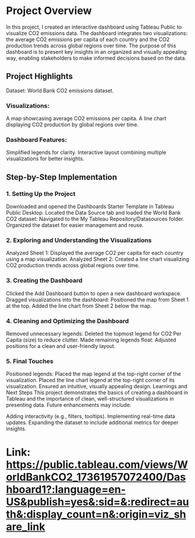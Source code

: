 # Project Overview
In this project, I created an interactive dashboard using Tableau Public to visualize CO2 emissions data. The dashboard integrates two visualizations: the average CO2 emissions per capita of each country and the CO2 production trends across global regions over time. The purpose of this dashboard is to present key insights in an organized and visually appealing way, enabling stakeholders to make informed decisions based on the data.

## Project Highlights
Dataset: World Bank CO2 emissions dataset.
### Visualizations:
A map showcasing average CO2 emissions per capita.
A line chart displaying CO2 production by global regions over time.
### Dashboard Features:
Simplified legends for clarity.
Interactive layout combining multiple visualizations for better insights.
## Step-by-Step Implementation
### 1. Setting Up the Project
Downloaded and opened the Dashboards Starter Template in Tableau Public Desktop.
Located the Data Source tab and loaded the World Bank CO2 dataset:
Navigated to the My Tableau Repository/Datasources folder.
Organized the dataset for easier management and reuse.
### 2. Exploring and Understanding the Visualizations
Analyzed Sheet 1:
Displayed the average CO2 per capita for each country using a map visualization.
Analyzed Sheet 2:
Created a line chart visualizing CO2 production trends across global regions over time.
### 3. Creating the Dashboard
Clicked the Add Dashboard button to open a new dashboard workspace.
Dragged visualizations into the dashboard:
Positioned the map from Sheet 1 at the top.
Added the line chart from Sheet 2 below the map.
### 4. Cleaning and Optimizing the Dashboard
Removed unnecessary legends:
Deleted the topmost legend for CO2 Per Capita (size) to reduce clutter.
Made remaining legends float:
Adjusted positions for a clean and user-friendly layout.
### 5. Final Touches
Positioned legends:
Placed the map legend at the top-right corner of the visualization.
Placed the line chart legend at the top-right corner of its visualization.
Ensured an intuitive, visually appealing design.
Learnings and Next Steps
This project demonstrates the basics of creating a dashboard in Tableau and the importance of clean, well-structured visualizations in presenting data. Future enhancements may include:

Adding interactivity (e.g., filters, tooltips).
Implementing real-time data updates.
Expanding the dataset to include additional metrics for deeper insights.

# Link: https://public.tableau.com/views/WorldBankCO2_17361957072400/Dashboard1?:language=en-US&publish=yes&:sid=&:redirect=auth&:display_count=n&:origin=viz_share_link
